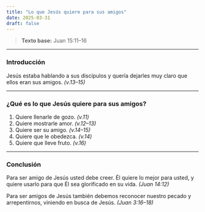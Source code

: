 ```yaml
---
title: "Lo que Jesús quiere para sus amigos"
date: 2025-03-31
draft: false
---
```


> **Texto base:** Juan 15:11–16

---

### Introducción

Jesús estaba hablando a sus discípulos y quería dejarles muy claro que ellos eran sus amigos. *(v.13–15)*

---

### ¿Qué es lo que Jesús quiere para sus amigos?

1. Quiere llenarle de gozo. *(v.11)*
2. Quiere mostrarle amor. *(v.12–13)*
3. Quiere ser su amigo. *(v.14–15)*
4. Quiere que le obedezca. *(v.14)*
5. Quiere que lleve fruto. *(v.16)*

---

### Conclusión

Para ser amigo de Jesús usted debe creer. Él quiere lo mejor para usted, y quiere usarlo para que Él sea glorificado en su vida. *(Juan 14:12)*

Para ser amigos de Jesús también debemos reconocer nuestro pecado y arrepentirnos, viniendo en busca de Jesús. *(Juan 3:16–18)*